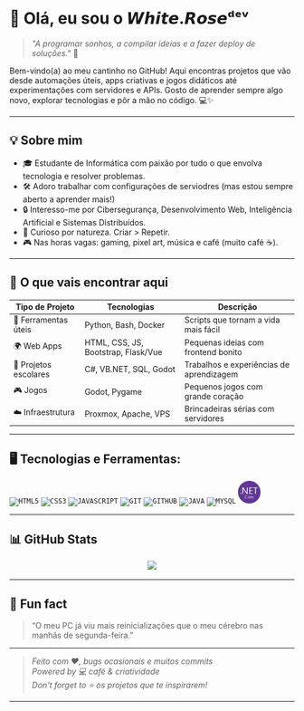 # 👋 Olá, eu sou o 𝙒𝙝𝙞𝙩𝙚.𝙍𝙤𝙨𝙚ᵈᵉᵛ

> *"A programar sonhos, a compilar ideias e a fazer deploy de soluções."* 🚀

Bem-vindo(a) ao meu cantinho no GitHub! Aqui encontras projetos que vão desde automações úteis, apps criativas e jogos didáticos até experimentações com servidores e APIs. Gosto de aprender sempre algo novo, explorar tecnologias e pôr a mão no código. 💻✨

---

## 💡 Sobre mim

- 🎓 Estudante de Informática com paixão por tudo o que envolva tecnologia e resolver problemas.
- 🛠️ Adoro trabalhar com configurações de serviodres (mas estou sempre aberto a aprender mais!)
- 🔒 Interesso-me por Cibersegurança, Desenvolvimento Web, Inteligência Artificial e Sistemas Distribuídos.
- 🧠 Curioso por natureza. Criar > Repetir.
- 🎮 Nas horas vagas: gaming, pixel art, música e café (muito café ☕).

---

## 🚀 O que vais encontrar aqui

| Tipo de Projeto | Tecnologias | Descrição |
|----------------|-------------|------------|
| 🔧 Ferramentas úteis | Python, Bash, Docker | Scripts que tornam a vida mais fácil |
| 🌍 Web Apps | HTML, CSS, JS, Bootstrap, Flask/Vue | Pequenas ideias com frontend bonito |
| 🧪 Projetos escolares | C#, VB.NET, SQL, Godot | Trabalhos e experiências de aprendizagem |
| 🎮 Jogos | Godot, Pygame | Pequenos jogos com grande coração |
| ☁️ Infraestrutura | Proxmox, Apache, VPS | Brincadeiras sérias com servidores |

---

## 🖥️ Tecnologias e Ferramentas: 
<code><img width="40px" src="https://cdn.jsdelivr.net/gh/devicons/devicon/icons/html5/html5-original-wordmark.svg" title = "HTML5"/></code>
<code><img width="40px" src="https://cdn.jsdelivr.net/gh/devicons/devicon/icons/css3/css3-original-wordmark.svg" title = "CSS3"/></code>
<code><img width="40px" src="https://cdn.jsdelivr.net/gh/devicons/devicon/icons/javascript/javascript-original.svg" title = "JAVASCRIPT"/></code>
<code><img width="40px" src="https://cdn.jsdelivr.net/gh/devicons/devicon/icons/git/git-original.svg" title = "GIT"/></code>
<code><img width="40px" src="https://cdn.jsdelivr.net/gh/devicons/devicon/icons/github/github-original.svg" title = "GITHUB"/></code>
<code><img width="40px" src="https://cdn.jsdelivr.net/gh/devicons/devicon/icons/java/java-original.svg" title = "JAVA"/></code>
<code><img width="40px" src="https://cdn.jsdelivr.net/gh/devicons/devicon/icons/mysql/mysql-original.svg" title = "MYSQL"/></code>
<code><img width="40px" src="https://github.com/devicons/devicon/blob/v2.16.0/icons/dotnetcore/dotnetcore-original.svg" title = "DOTNET"/></code>


---

## 📊 GitHub Stats

<!--<p align="center">
  <img src="https://github-readme-stats.vercel.app/api?username=White-Rose-Dev&show_icons=true&theme=radical" alt="GitHub Stats" />
</p>-->

<p align="center">
<a href="https://github.com/White-Rose-Dev">
  <img height="180em" src="https://github-readme-stats-eight-theta.vercel.app/api?username=White-Rose-Dev&show_icons=true&theme=algolia&include_all_commits=true&count_private=true"/>
  <!--<img height="180em" src="https://github-readme-stats-eight-theta.vercel.app/api/top-langs/?username=White-Rose-Dev&layout=compact&langs_count=8&theme=algolia"/>-->
</a>
</p>

---
<!--
## 📫 Contacta-me!

- 🌐 Site pessoal: [link se tiveres]
- ✉️ Email: [teuemail@email.com]
- 💼 LinkedIn: [linkedin.com/in/teu-user]
- 💬 Discord: [teu_user#1234] *(se quiseres partilhar)*

--- -->

## 🤖 Fun fact

> “O meu PC já viu mais reinicializações que o meu cérebro nas manhãs de segunda-feira.”

---

> _Feito com ❤️, bugs ocasionais e muitos commits_  
> _Powered by 💻 café & criatividade_  
> _Don't forget to ⭐ os projetos que te inspirarem!_

---

